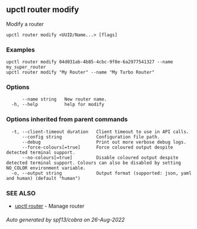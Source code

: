 ## upctl router modify

Modify a router

```
upctl router modify <UUID/Name...> [flags]
```

### Examples

```
upctl router modify 04d031ab-4b85-4cbc-9f0e-6a2977541327 --name my_super_router
upctl router modify "My Router" --name "My Turbo Router"
```

### Options

```
      --name string   New router name.
  -h, --help          help for modify
```

### Options inherited from parent commands

```
  -t, --client-timeout duration   Client timeout to use in API calls.
      --config string             Configuration file path.
      --debug                     Print out more verbose debug logs.
      --force-colours[=true]      Force coloured output despite detected terminal support.
      --no-colours[=true]         Disable coloured output despite detected terminal support. Colours can also be disabled by setting NO_COLOR environment variable.
  -o, --output string             Output format (supported: json, yaml and human) (default "human")
```

### SEE ALSO

* [upctl router](upctl_router.md)	 - Manage router

###### Auto generated by spf13/cobra on 26-Aug-2022
